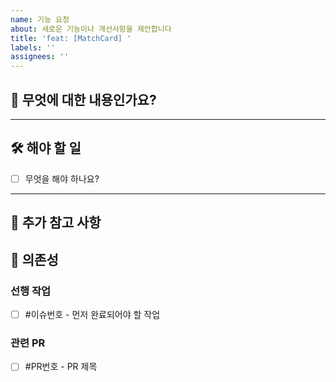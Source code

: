 ```yaml
---
name: 기능 요청
about: 새로운 기능이나 개선사항을 제안합니다
title: 'feat: [MatchCard] '
labels: ''
assignees: ''
---
```


## 🤔 무엇에 대한 내용인가요?

<!-- 이슈에 대한 간략한 설명을 적어주세요. -->

---

## 🛠️ 해야 할 일

<!-- 기대하는 동작을 명확하게 작성해주세요. -->

- [ ] 무엇을 해야 하나요?

---

## 📎 추가 참고 사항

<!-- 관련된 스크린샷, 링크, 로그 등을 자유롭게 첨부해주세요. -->

## 🔗 의존성

<!-- 이 이슈와 관련된 다른 이슈나 PR이 있다면 적어주세요. -->

### 선행 작업

- [ ] #이슈번호 - 먼저 완료되어야 할 작업

### 관련 PR

- [ ] #PR번호 - PR 제목
